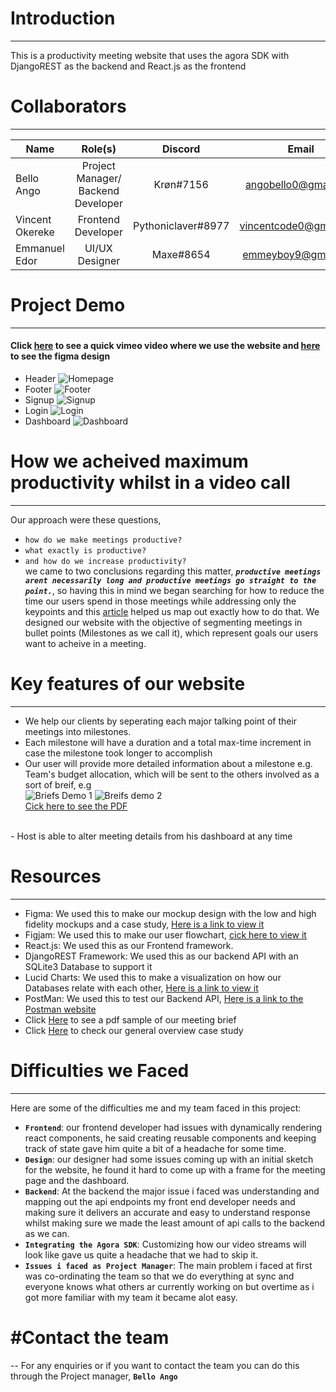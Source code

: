 # Introduction
---
This is a productivity meeting website that uses the agora SDK with DjangoREST as the backend and React.js as the frontend

# Collaborators 
---
|    Name         |             Role(s)                 |    Discord         |        Email           |     Github     |  
|-----------------|:-----------------------------------:|:------------------:|:----------------------:|:--------------:|
| Bello Ango      | Project Manager/ Backend Developer  |  Krøn#7156         | angobello0@gmail.com   |     Grey-A     |
| Vincent Okereke | Frontend Developer                  | Pythoniclaver#8977 | vincentcode0@gmail.com |  pythoniclaver |
| Emmanuel Edor   | UI/UX Designer                      |     Maxe#8654      | emmeyboy9@gmail.com    |                |

# Project Demo
---
#### Click [here](# "Meetra Demo") to see a quick vimeo video where we use the website and [here](https://www.figma.com/file/ZU0c6dMLvkyQ1tbGZW0ut3/Meetra?node-id=28%3A565) to see the figma design

- Header
![Homepage](./readme_images/homepage.jpeg)
- Footer
![Footer](./readme_images/footer.jpeg)
- Signup
![Signup](./readme_images/signup.jpeg)
- Login
![Login](./readme_images/login.jpeg)
- Dashboard
![Dashboard](./readme_images/dashboard.jpeg)

# How we acheived maximum productivity whilst in a video call
---
Our approach were these questions, 
- `how do we make meetings productive?` 
- `what exactly is productive?` 
- `and how do we increase productivity?` <br/>
we came to two conclusions regarding this matter, **_`productive meetings arent necessarily long and productive meetings go straight to the point.`_**, so having this in mind we began searching for how to reduce the time our users spend in those meetings while addressing only the keypoints and this [article](https://fellow.app/blog/meetings/effective-strategies-to-shorten-meetings-at-work/ "Fellow App") helped us map out exactly how to do that. We designed our website with the objective of segmenting meetings in bullet points (Milestones as we call it), which represent goals our users want to acheive in a meeting.
# Key features of our website
---
- We help our clients by seperating each major talking point of their meetings into milestones.
- Each milestone will have a duration and a total max-time increment in case the milestone took longer to accomplish
- Our user will provide more detailed information about a milestone e.g. Team's budget allocation, which will be sent to the others involved as a sort of breif, e.g <br/>
![Briefs Demo 1](./readme_images/breif1.jpeg)
![Breifs demo 2](./readme_images/breif2.jpeg)<br/>
[Cick here to see the PDF](https://drive.google.com/file/d/1ZnK_Cr0izMff75Bt8PoNQ_38iuAvMPOF/view?usp=sharing)
<br/>
- Host is able to alter meeting details from his dashboard at any time

# Resources
---
- Figma:
      We used this to make our mockup design with the low and high fidelity mockups and a case study, [Here is a link to view it](https://www.figma.com/file/ZU0c6dMLvkyQ1tbGZW0ut3/Meetra?node-id=28%3A565 "Meetra Figma Design")
- Figjam: 
      We used this to make our user flowchart, [cick here to view it](https://www.figma.com/file/tX8tDpPKfYcjJbJN5XYEBI/Meetra-Flowchart?node-id=0%3A1)
- React.js:
      We used this as our Frontend framework.
- DjangoREST Framework:
      We used this as our backend API with an SQLite3 Database to support it
- Lucid Charts:
      We used this to make a visualization on how our Databases relate with each other, [Here is a link to view it](https://lucid.app/lucidchart/6f61d1d6-71ea-49d5-89d9-e8f7a9c28ace/edit?beaconFlowId=8D64D449961BBA3E&invitationId=inv_421214e3-ce3d-4937-b315-b14649439817&page=0_0# "Meetra Lucid Chart")
- PostMan:
      We used this to test our Backend API, [Here is a link to the Postman website](https://www.postman.com/ "Postman Website")
- Click [Here](https://drive.google.com/file/d/1ZnK_Cr0izMff75Bt8PoNQ_38iuAvMPOF/view?usp=sharing) to see a pdf sample of our meeting brief
- Click [Here](https://drive.google.com/file/d/1x7p-nKpdCJOt3dGtVCkweBBnpU5dhufH/view?usp=sharing) to check our general overview case study

# Difficulties we Faced
---
Here are some of the difficulties me and my team faced in this project:
- **`Frontend`**: our frontend developer had issues with dynamically rendering react components, he said creating reusable components and keeping track of state gave him                 quite a bit of a headache for some time.
- **`Design`**: our designer had some issues coming up with an initial sketch for the website, he found it hard to come up with a frame for the meeting page and the dashboard.
- **`Backend`**: At the backend the major issue i faced was understanding and mapping out the api endpoints my front end developer needs and making sure it delivers an                  accurate and easy to understand response whilst making sure we made the least amount of api calls to the backend as we can.
- **`Integrating the Agora SDK`**: Customizing how our video streams will look like gave us quite a headache that we had to skip it.
- **`Issues i faced as Project Manager`**: The main problem i faced at first was co-ordinating the team so that we do everything at sync and everyone knows what others ar currently working on but overtime as i got more familiar with my team it became alot easy. 

# #Contact the team
--
For any enquiries or if you want to contact the team you can do this through the Project manager, **`Bello Ango`**

